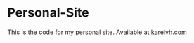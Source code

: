 # Personal-Site
This is the code for my personal site. Available at [karelvh.com](http://karelvh.com)
